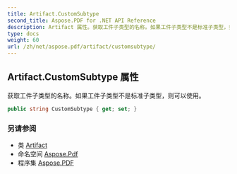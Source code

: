 ```yaml
---
title: Artifact.CustomSubtype
second_title: Aspose.PDF for .NET API Reference
description: Artifact 属性。获取工件子类型的名称。如果工件子类型不是标准子类型，则可以使用。
type: docs
weight: 60
url: /zh/net/aspose.pdf/artifact/customsubtype/
---
```

## Artifact.CustomSubtype 属性

获取工件子类型的名称。如果工件子类型不是标准子类型，则可以使用。

```csharp
public string CustomSubtype { get; set; }
```

### 另请参阅

* 类 [Artifact](../)
* 命名空间 [Aspose.Pdf](../../../aspose.pdf/)
* 程序集 [Aspose.PDF](../../../)